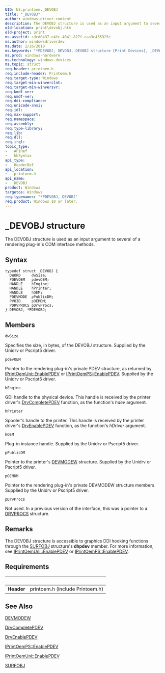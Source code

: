 ```yaml
---
UID: NS:printoem._DEVOBJ
title: "_DEVOBJ"
author: windows-driver-content
description: The DEVOBJ structure is used as an input argument to several of a rendering plug-in's COM interface methods.
old-location: print\devobj.htm
old-project: print
ms.assetid: cdcd0437-e4fc-4041-827f-caa3c435325c
ms.author: windowsdriverdev
ms.date: 2/26/2018
ms.keywords: "*PDEVOBJ, DEVOBJ, DEVOBJ structure [Print Devices], _DEVOBJ, print.devobj, print_unidrv-pscript_rendering_defda1bb-3862-4b55-a7bf-38b040667c97.xml, printoem/DEVOBJ"
ms.prod: windows-hardware
ms.technology: windows-devices
ms.topic: struct
req.header: printoem.h
req.include-header: Printoem.h
req.target-type: Windows
req.target-min-winverclnt: 
req.target-min-winversvr: 
req.kmdf-ver: 
req.umdf-ver: 
req.ddi-compliance: 
req.unicode-ansi: 
req.idl: 
req.max-support: 
req.namespace: 
req.assembly: 
req.type-library: 
req.lib: 
req.dll: 
req.irql: 
topic_type:
-	APIRef
-	kbSyntax
api_type:
-	HeaderDef
api_location:
-	printoem.h
api_name:
-	DEVOBJ
product: Windows
targetos: Windows
req.typenames: "*PDEVOBJ, DEVOBJ"
req.product: Windows 10 or later.
---
```


# _DEVOBJ structure
The DEVOBJ structure is used as an input argument to several of a rendering plug-in's COM interface methods.

## Syntax
```
typedef struct _DEVOBJ {
  DWORD     dwSize;
  PDEVOEM   pdevOEM;
  HANDLE    hEngine;
  HANDLE    hPrinter;
  HANDLE    hOEM;
  PDEVMODE  pPublicDM;
  PVOID     pOEMDM;
  PDRVPROCS pDrvProcs;
} DEVOBJ, *PDEVOBJ;
```

## Members


`dwSize`

Specifies the size, in bytes, of the DEVOBJ structure. Supplied by the Unidrv or Pscript5 driver.

`pdevOEM`

Pointer to the rendering plug-in's private PDEV structure, as returned by <a href="https://msdn.microsoft.com/library/windows/hardware/ff554249">IPrintOemUni::EnablePDEV</a> or <a href="https://msdn.microsoft.com/library/windows/hardware/ff553215">IPrintOemPS::EnablePDEV</a>. Supplied by the Unidrv or Pscript5 driver.

`hEngine`

GDI handle to the physical device. This handle is received by the printer driver's <a href="https://msdn.microsoft.com/library/windows/hardware/ff556181">DrvCompletePDEV</a> function, as the function's <i>hdev</i> argument.

`hPrinter`

Spooler's handle to the printer. This handle is received by the printer driver's <a href="https://msdn.microsoft.com/library/windows/hardware/ff556211">DrvEnablePDEV</a> function, as the function's <i>hDriver</i> argument.

`hOEM`

Plug-in instance handle. Supplied by the Unidrv or Pscript5 driver.

`pPublicDM`

Pointer to the printer's <a href="https://msdn.microsoft.com/library/windows/hardware/ff552837">DEVMODEW</a> structure. Supplied by the Unidrv or Pscript5 driver.

`pOEMDM`

Pointer to the rendering plug-in's private DEVMODEW structure members. Supplied by the Unidrv or Pscript5 driver.

`pDrvProcs`

Not used. In a previous version of the interface, this was a pointer to a <a href="https://msdn.microsoft.com/library/windows/hardware/ff548571">DRVPROCS</a> structure.

## Remarks
The DEVOBJ structure is accessible to graphics DDI hooking functions through the <a href="https://msdn.microsoft.com/library/windows/hardware/ff569901">SURFOBJ</a> structure's <b>dhpdev</b> member. For more information, see <a href="https://msdn.microsoft.com/library/windows/hardware/ff554249">IPrintOemUni::EnablePDEV</a> or <a href="https://msdn.microsoft.com/library/windows/hardware/ff553215">IPrintOemPS::EnablePDEV</a>.

## Requirements
| &nbsp; | &nbsp; |
| ---- |:---- |
| **Header** | printoem.h (include Printoem.h) |

## See Also

<a href="https://msdn.microsoft.com/library/windows/hardware/ff552837">DEVMODEW</a>



<a href="https://msdn.microsoft.com/library/windows/hardware/ff556181">DrvCompletePDEV</a>



<a href="https://msdn.microsoft.com/library/windows/hardware/ff556211">DrvEnablePDEV</a>



<a href="https://msdn.microsoft.com/library/windows/hardware/ff553215">IPrintOemPS::EnablePDEV</a>



<a href="https://msdn.microsoft.com/library/windows/hardware/ff554249">IPrintOemUni::EnablePDEV</a>



<a href="https://msdn.microsoft.com/library/windows/hardware/ff569901">SURFOBJ</a>